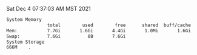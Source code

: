 Sat Dec  4 07:37:03 AM MST 2021
```bash
System Memory
               total        used        free      shared  buff/cache   available
Mem:           7.7Gi       1.6Gi       4.4Gi       1.0Mi       1.6Gi       5.8Gi
Swap:          7.6Gi          0B       7.6Gi
System Storage
666M	.
```
```bash
